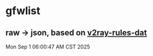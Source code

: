 # gfwlist
## raw -> json, based on [v2ray-rules-dat](https://github.com/Loyalsoldier/v2ray-rules-dat)
Mon Sep  1 06:00:47 AM CST 2025

